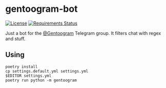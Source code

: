 # gentoogram-bot

[![License](https://img.shields.io/github/license/TheReverend403/gentoogram-bot.svg)](https://www.gnu.org/licenses/gpl.txt)
[![Requirements Status](https://requires.io/github/TheReverend403/gentoogram-bot/requirements.svg?branch=master)](https://requires.io/github/TheReverend403/gentoogram-bot/requirements/?branch=master)

Just a bot for the [@Gentoogram](https://t.me/Gentoogram) Telegram group. It filters chat with regex and stuff.

## Using

```
poetry install
cp settings.default.yml settings.yml
$EDITOR settings.yml
poetry run python -m gentoogram
```

